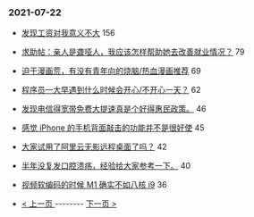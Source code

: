 ### 2021-07-22 
- [发现工资对我意义不大](https://www.v2ex.com/t/790949) 156
- [求助帖：亲人是聋哑人，我应该怎样帮助她去改善就业情况？](https://www.v2ex.com/t/791015) 79
- [迫于漫画荒，有没有青年向的烧脑/热血漫画推荐](https://www.v2ex.com/t/790967) 69
- [程序员一大早遇到什么时候会开心/不开心一天？](https://www.v2ex.com/t/790971) 62
- [发现电信得宽带免费大提速真是个好得惠民政策。](https://www.v2ex.com/t/791011) 46
- [感觉 iPhone 的手机背面敲击的功能并不是很好使](https://www.v2ex.com/t/790995) 45
- [大家试用了阿里云无影远程桌面了吗？](https://www.v2ex.com/t/791019) 42
- [半年没复发口腔溃疡，经验给大家参考一下。](https://www.v2ex.com/t/790992) 40
- [视频软编码的时候 M1 确实不如八核 i9](https://www.v2ex.com/t/791040) 36 

- [ < 上一页 ](https://github.com/able8/v2ex-hot-record/blob/master/2021-07-21.md) -------- [ 下一页 > ](https://github.com/able8/v2ex-hot-record/blob/master/2021-07-23.md)